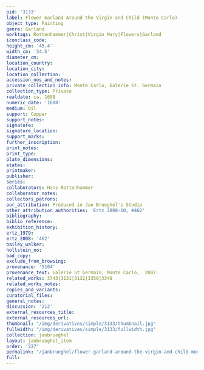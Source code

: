 ```yaml
---
pid: '3133'
label: Flower Garland Around the Virgin and Child (Monte Carlo)
object_type: Painting
genre: Garland
worktags: Rottenhammer|Christ|Virgin Mary|Flowers|Garland
iconclass_code:
height_cm: '45.4'
width_cm: '34.5'
diameter_cm:
location_country:
location_city:
location_collection:
accession_nos_and_notes:
private_collection_info: Monte Carlo, Galerie St. Germain
collection_type: Private
realdate: ca. 1608
numeric_date: '1608'
medium: Oil
support: Copper
support_notes:
signature:
signature_location:
support_marks:
further_inscription:
print_notes:
print_type:
plate_dimensions:
states:
printmaker:
publisher:
series:
collaborators: Hans Rottenhammer
collaborator_notes:
collectors_patrons:
our_attribution: Produced in Jan Brueghel's Studio
other_attribution_authorities: 'Ertz 2008-10, #462'
bibliography:
biblio_reference:
exhibition_history:
ertz_1979:
ertz_2008: '462'
bailey_walker:
hollstein_no:
bad_copy:
exclude_from_browsing:
provenance: '5104'
provenance_text: Galerie St Germain, Monte Carlo,  2007.
related_works: 3743|3131|3132|3350|3348
related_works_notes:
copies_and_variants:
curatorial_files:
general_notes:
discussion: '212'
external_resources_title:
external_resources_url:
thumbnail: "/img/derivatives/simple/3133/thumbnail.jpg"
fullwidth: "/img/derivatives/simple/3133/fullwidth.jpg"
collection: janbrueghel
layout: janbrueghel_item
order: '227'
permalink: "/janbrueghel/flower-garland-around-the-virgin-and-child-monte-carlo"
full:
---
```

